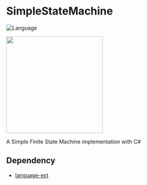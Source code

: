 # SimpleStateMachine

![Language](https://img.shields.io/badge/Language-C%23-blue)

<a href="https://en.wikipedia.org/wiki/Finite-state_machine"><img src="https://upload.wikimedia.org/wikipedia/commons/9/9d/DFAexample.svg" 
width="256"></a>

A Simple Finite State Machine implementation with C#

## Dependency

- [language-ext](https://github.com/louthy/language-ext)
